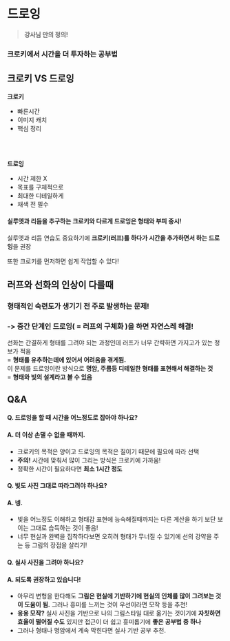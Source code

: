 # 드로잉
 > **강사님 만의 정의!**
### 크로키에서 시간을 더 투자하는 공부법
 ## 크로키 VS 드로잉
 **크로키**
 - 빠른시간
 - 이미지 캐치
 - 핵심 정리
 <br>
<br>

 **드로잉**
- 시간 제한 X
 - 목표를 구체적으로
 - 최대한 디테일하게
 - 채색 전 필수

#### 실루엣과 리듬을 추구하는 크로키와 다르게 드로잉은 형태와 부피 중시!

실루엣과 리듬 연습도 중요하기에 **크로키(러프)를 하다가 시간을 추가하면서 하는 드로잉**을 권장

또한 크로키를 먼저하면 쉽게 작업할 수 있다!

## 러프와 선화의 인상이 다를때
### 형태적인 숙련도가 생기기 전 주로 발생하는 문제!
### -> 중간 단계인 드로잉( = 러프의 구체화 )을 하면 자연스레 해결!

선화는 간결하게 형태를 그려야 되는 과정인데 러프가 너무 간략하면 가지고가 있는 정보가 적음<br>
= **형태를 유추하는데에 있어서 어려움을 겪게됨.**<br>
이 문제를 드로잉이란 방식으로 **명암, 주름등 디테일한 형태를 표현해서 해결하는 것**
<br>
= **형태와 빛의 설계라고 볼 수 있음**

## Q&A
#### Q. 드로잉을 할 때 시간을 어느정도로 잡아야 하나요?
#### A. 더 이상 손댈 수 없을 때까지.
- 크로키의 목적은 양이고 드로잉의 목적은 질이기 때문에 필요에 따라 선택
- **주의!** 시간에 맞춰서 많이 그리는 방식은 크로키에 가까움! 
- 정확한 시간이 필요하다면 **최소 1시간 정도**

#### Q. 빛도 사진 그대로 따라그려야 하나요?
#### A. 넹.
- 빛을 어느정도 이해하고 형태감 표현에 능숙해질때까지는 다른 계산을 하기 보단 보이는 그대로 습득하는 것이 좋음!
- 너무 현실과 완벽을 집착하다보면 오히려 형태가 무너질 수 있기에 선의 강약을 주는 등 그림의 장점을 살리기!

#### Q. 실사 사진을 그려야 하나요?
#### A. 되도록 권장하고 있습니다!
- 아무리 변형을 한다해도 **그림은 현실에 기반하기에 현실의 인체를 많이 그려보는 것이 도움이 됨.** 그러나 흥미를 느끼는 것이 우선이라면 모작 등을 추천!
- **응용 모작?** 실사 사진을 기반으로 나의 그림스타일 대로 옮기는 것이기에 **자칫하면 효율이 떨어질 수도** 있지만 접근이 더 쉽고 흥미롭기에 **좋은 공부법 중 하나**
- 그러나 형태나 명암에서 계속 막힌다면 실사 기반 공부 추천.



